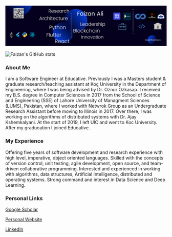 <!--
**faizanaliedu/faizanaliedu** is a ✨ _special_ ✨ repository because its `README.md` (this file) appears on your GitHub profile.

Here are some ideas to get you started:

- 🔭 I’m currently working on ...
- 🌱 I’m currently learning ...
- 👯 I’m looking to collaborate on ...
- 🤔 I’m looking for help with ...
- 💬 Ask me about ...
- 📫 How to reach me: ...
- 😄 Pronouns: ...
- ⚡ Fun fact: ...
-->

![alt text](https://github.com/faizanaliedu/faizanaliedu/blob/main/banner.png?raw=true)

![Faizan's GitHub stats](https://github-readme-stats.vercel.app/api?username=faizanaliedu&show_icons=true&theme=radical)

### About Me

I am a Software Engineer at Educative. Previously I was a Masters student & graduate research/teaching assistant at Koç University in the Department of Engineering, where I was being advised by Dr. Oznur Ozkasap. I received my B.S. degree in Computer Sciences in 2017 from the School of Science and Engineering (SSE) of Lahore University of Managment Sciences (LUMS), Pakistan, where I worked with Netwrok Group as an Undergraduate Research Assistant before moving to Illinois in 2017. Over there, I was working on the algorithms of distributed systems with Dr. Ajay Kshemkalyani. At the start of 2019, I left UIC and went to Koc University. After my graducation I joined Educative.

### My Experience

Offering five years of software development and research experience with high level, imperative, object oriented languages. Skilled with the concepts of version control, unit testing, agile development, open source, and team-driven collaborative programming. Interested and experienced in working with algorithms, data structures, Artificial Intelligence, distributed and operating systems. Strong command and interest in Data Science and Deep Learning.

### Personal Links

[Google Scholar](https://scholar.google.com.tr/citations?user=vWkIM_cAAAAJ&hl=en)

[Personal Website](https://faiziali98.github.io/)

[LinkedIn](https://www.linkedin.com/in/faiziali436/)
